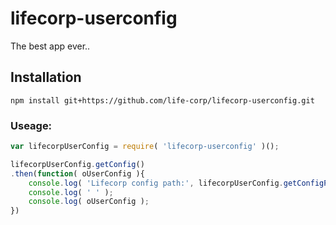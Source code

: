 # lifecorp-userconfig
The best app ever..

## Installation
```shell
npm install git+https://github.com/life-corp/lifecorp-userconfig.git
```

### Useage:

```js
var lifecorpUserConfig = require( 'lifecorp-userconfig' )();

lifecorpUserConfig.getConfig()
.then(function( oUserConfig ){
	console.log( 'Lifecorp config path:', lifecorpUserConfig.getConfigPath() );
	console.log( ' ' );
	console.log( oUserConfig );
})
```